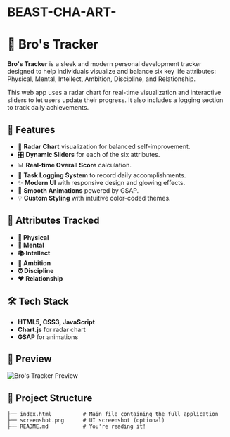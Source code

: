 # BEAST-CHA-ART-
# 💪 Bro's Tracker

**Bro's Tracker** is a sleek and modern personal development tracker designed to help individuals visualize and balance six key life attributes: Physical, Mental, Intellect, Ambition, Discipline, and Relationship. 

This web app uses a radar chart for real-time visualization and interactive sliders to let users update their progress. It also includes a logging section to track daily achievements.

## 🧠 Features

- 🎯 **Radar Chart** visualization for balanced self-improvement.
- 🎛️ **Dynamic Sliders** for each of the six attributes.
- 📊 **Real-time Overall Score** calculation.
- 📝 **Task Logging System** to record daily accomplishments.
- ✨ **Modern UI** with responsive design and glowing effects.
- 🔄 **Smooth Animations** powered by GSAP.
- 💡 **Custom Styling** with intuitive color-coded themes.

## 🚀 Attributes Tracked

- **💪 Physical**
- **🧠 Mental**
- **📚 Intellect**
- **🚀 Ambition**
- **⏰ Discipline**
- **❤️ Relationship**

## 🛠️ Tech Stack

- **HTML5, CSS3, JavaScript**
- **Chart.js** for radar chart
- **GSAP** for animations

## 📸 Preview

![Bro's Tracker Preview](./screenshot.png) <!-- Replace with your actual image path if hosted -->

## 📂 Project Structure

```plaintext
├── index.html          # Main file containing the full application
├── screenshot.png      # UI screenshot (optional)
├── README.md           # You're reading it!
